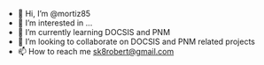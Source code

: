 - 👋 Hi, I’m @mortiz85
- 👀 I’m interested in ...
- 🌱 I’m currently learning DOCSIS and PNM
- 💞️ I’m looking to collaborate on DOCSIS and PNM related projects
- 📫 How to reach me sk8robert@gmail.com

<!---
mortiz85/mortiz85 is a ✨ special ✨ repository because its `README.md` (this file) appears on your GitHub profile.
You can click the Preview link to take a look at your changes.
--->
